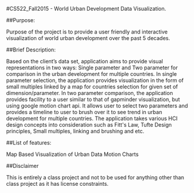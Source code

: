 
#CS522_Fall2015 - World Urban Development Data Visualization.

##Purpose:

Purpose of the project is to provide a user friendly and interactive visualization of world urban development over the past 5 decades. 

##Brief Description:

Based on the client’s data set, application aims to provide visual representations in two ways: Single parameter and Two parameter for comparison in the urban development for multiple countries. In single parameter selection, the application provides visualization in the form of small multiples linked by a map for countries selection for given set of dimension/parameter. In two parameter comparison, the application provides facility to a user similar to that of gapminder visualization, but using google motion chart api. It allows user to select two parameters and provides a timeline to user to brush over it to see trend in urban development for multiple countries. The application takes various HCI design concepts into consideration such as Fitt's Law, Tufte Design principles, Small multiples, linking and brushing and etc. 

##List of features:

Map Based Visualization of Urban Data
Motion Charts

##Disclaimer

This is entirely a class project and not to be used for anything other than class project as it has license constraints.
